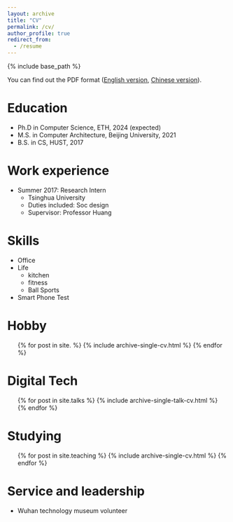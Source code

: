 ```yaml
---
layout: archive
title: "CV"
permalink: /cv/
author_profile: true
redirect_from:
  - /resume
---
```


{% include base_path %}

You can find out the PDF format ([English version](https://github.com/lrg11/lrg11.github.io/blob/master/rong-cv-en.pdf), [Chinese version](https://github.com/lrg11/lrg11.github.io/blob/master/rong-cv-cn.pdf)).

Education
======
* Ph.D in Computer Science, ETH, 2024 (expected)
* M.S. in Computer Architecture, Beijing University, 2021
* B.S. in CS, HUST, 2017

Work experience
======
* Summer 2017: Research Intern
  * Tsinghua University
  * Duties included: Soc design
  * Supervisor: Professor Huang
  
Skills
======
* Office 
* Life
  * kitchen
  * fitness
  * Ball Sports
* Smart Phone Test

Hobby
======
  <ul>{% for post in site. %}
    {% include archive-single-cv.html %}
  {% endfor %}</ul>
  
Digital Tech
======
  <ul>{% for post in site.talks %}
    {% include archive-single-talk-cv.html %}
  {% endfor %}</ul>
  
Studying
======
  <ul>{% for post in site.teaching %}
    {% include archive-single-cv.html %}
  {% endfor %}</ul>
  
Service and leadership
======
* Wuhan technology museum volunteer
